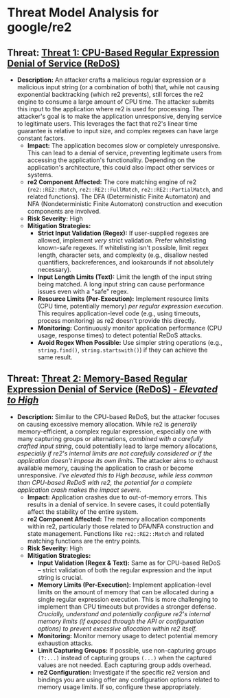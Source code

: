 # Threat Model Analysis for google/re2

## Threat: [Threat 1: CPU-Based Regular Expression Denial of Service (ReDoS)](./threats/threat_1_cpu-based_regular_expression_denial_of_service__redos_.md)

*   **Description:** An attacker crafts a malicious regular expression *or* a malicious input string (or a combination of both) that, while not causing exponential backtracking (which re2 prevents), still forces the re2 engine to consume a large amount of CPU time.  The attacker submits this input to the application where re2 is used for processing.  The attacker's goal is to make the application unresponsive, denying service to legitimate users.  This leverages the fact that re2's linear time guarantee is relative to input size, and complex regexes can have large constant factors.
    *   **Impact:** The application becomes slow or completely unresponsive.  This can lead to a denial of service, preventing legitimate users from accessing the application's functionality.  Depending on the application's architecture, this could also impact other services or systems.
    *   **re2 Component Affected:** The core matching engine of re2 (`re2::RE2::Match`, `re2::RE2::FullMatch`, `re2::RE2::PartialMatch`, and related functions). The DFA (Deterministic Finite Automaton) and NFA (Nondeterministic Finite Automaton) construction and execution components are involved.
    *   **Risk Severity:** High
    *   **Mitigation Strategies:**
        *   **Strict Input Validation (Regex):** If user-supplied regexes are allowed, implement *very* strict validation.  Prefer whitelisting known-safe regexes.  If whitelisting isn't possible, limit regex length, character sets, and complexity (e.g., disallow nested quantifiers, backreferences, and lookarounds if not absolutely necessary).
        *   **Input Length Limits (Text):** Limit the length of the input string being matched.  A long input string can cause performance issues even with a "safe" regex.
        *   **Resource Limits (Per-Execution):** Implement resource limits (CPU time, potentially memory) *per regular expression execution*.  This requires application-level code (e.g., using timeouts, process monitoring) as re2 doesn't provide this directly.
        *   **Monitoring:** Continuously monitor application performance (CPU usage, response times) to detect potential ReDoS attacks.
        *   **Avoid Regex When Possible:** Use simpler string operations (e.g., `string.find()`, `string.startswith()`) if they can achieve the same result.

## Threat: [Threat 2: Memory-Based Regular Expression Denial of Service (ReDoS) - *Elevated to High*](./threats/threat_2_memory-based_regular_expression_denial_of_service__redos__-_elevated_to_high.md)

*   **Description:** Similar to the CPU-based ReDoS, but the attacker focuses on causing excessive memory allocation. While re2 is *generally* memory-efficient, a complex regular expression, especially one with many capturing groups or alternations, *combined with a carefully crafted input string*, could potentially lead to large memory allocations, *especially if re2's internal limits are not carefully considered or if the application doesn't impose its own limits*. The attacker aims to exhaust available memory, causing the application to crash or become unresponsive. *I've elevated this to High because, while less common than CPU-based ReDoS with re2, the potential for a complete application crash makes the impact severe.*
    *   **Impact:** Application crashes due to out-of-memory errors. This results in a denial of service. In severe cases, it could potentially affect the stability of the entire system.
    *   **re2 Component Affected:** The memory allocation components within re2, particularly those related to DFA/NFA construction and state management. Functions like `re2::RE2::Match` and related matching functions are the entry points.
    *   **Risk Severity:** High
    *   **Mitigation Strategies:**
        *   **Input Validation (Regex & Text):** Same as for CPU-based ReDoS – strict validation of both the regular expression and the input string is crucial.
        *   **Memory Limits (Per-Execution):** Implement application-level limits on the amount of memory that can be allocated during a single regular expression execution.  This is more challenging to implement than CPU timeouts but provides a stronger defense. *Crucially, understand and potentially configure re2's internal memory limits (if exposed through the API or configuration options) to prevent excessive allocation within re2 itself.*
        *   **Monitoring:** Monitor memory usage to detect potential memory exhaustion attacks.
        *   **Limit Capturing Groups:** If possible, use non-capturing groups `(?:...)` instead of capturing groups `(...)` when the captured values are not needed. Each capturing group adds overhead.
        *  **re2 Configuration:** Investigate if the specific re2 version and bindings you are using offer any configuration options related to memory usage limits. If so, configure these appropriately.

